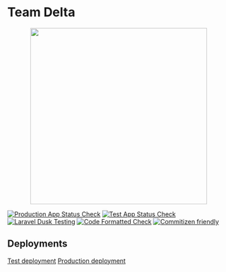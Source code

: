 # Team Delta

<p align="center">
<a href="https://laravel.com" target="_blank">
<img src="https://raw.githubusercontent.com/laravel/art/master/logo-lockup/5%20SVG/2%20CMYK/1%20Full%20Color/laravel-logolockup-cmyk-red.svg" width="400">
</a>
</p>

[![Production App Status Check](https://github.com/BIT-Studio-4/team-project-2021-s2-team-delta/actions/workflows/production-http-check.yml/badge.svg)](https://github.com/BIT-Studio-4/team-project-2021-s2-team-delta/actions/workflows/production-http-check.yml)
[![Test App Status Check](https://github.com/BIT-Studio-4/team-project-2021-s2-team-delta/actions/workflows/test-http-check.yml/badge.svg)](https://github.com/BIT-Studio-4/team-project-2021-s2-team-delta/actions/workflows/test-http-check.yml)
[![Laravel Dusk Testing](https://github.com/BIT-Studio-4/team-project-2021-s2-team-delta/actions/workflows/laravel-dusk-testing.yml/badge.svg)](https://github.com/BIT-Studio-4/team-project-2021-s2-team-delta/actions/workflows/laravel-dusk-testing.yml)
[![Code Formatted Check](https://github.com/BIT-Studio-4/team-project-2021-s2-team-delta/actions/workflows/Project_Linter_Check.yml/badge.svg)](https://github.com/BIT-Studio-4/team-project-2021-s2-team-delta/actions/workflows/Project_Linter_Check.yml)
[![Commitizen friendly](https://img.shields.io/badge/commitizen-friendly-brightgreen.svg)](http://commitizen.github.io/cz-cli/)

## Deployments

[Test deployment](http://op-studio-testing.herokuapp.com)
[Production deployment](https://bit-studio-management.herokuapp.com)